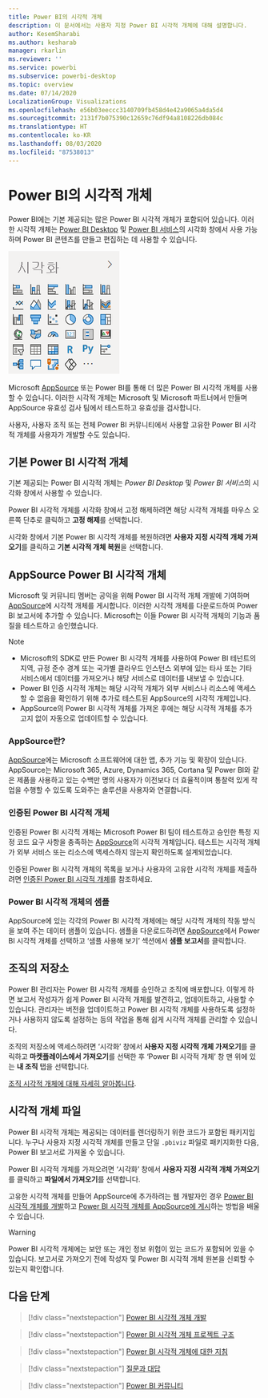 ```yaml
---
title: Power BI의 시각적 개체
description: 이 문서에서는 사용자 지정 Power BI 시각적 개체에 대해 설명합니다.
author: KesemSharabi
ms.author: kesharab
manager: rkarlin
ms.reviewer: ''
ms.service: powerbi
ms.subservice: powerbi-desktop
ms.topic: overview
ms.date: 07/14/2020
LocalizationGroup: Visualizations
ms.openlocfilehash: e56b03eeccc3140709fb458d4e42a9065a4da5d4
ms.sourcegitcommit: 2131f7b075390c12659c76df94a8108226db084c
ms.translationtype: HT
ms.contentlocale: ko-KR
ms.lasthandoff: 08/03/2020
ms.locfileid: "87538013"
---
```

# <a name="visuals-in-power-bi"></a>Power BI의 시각적 개체

Power BI에는 기본 제공되는 많은 Power BI 시각적 개체가 포함되어 있습니다. 이러한 시각적 개체는 [Power BI Desktop](https://powerbi.microsoft.com/desktop/) 및 [Power BI 서비스](https://app.powerbi.com)의 시각화 창에서 사용 가능하며 Power BI 콘텐츠를 만들고 편집하는 데 사용할 수 있습니다.

![Power BI Desktop 및 Power BI 서비스의 Power BI 시각화 창 스크린샷.](media/power-bi-custom-visuals/power-bi-visualizations.png)

Microsoft [AppSource](https://nam06.safelinks.protection.outlook.com/?url=https%3A%2F%2Fappsource.microsoft.com%2Fen-us%2Fmarketplace%2Fapps%3Fpage%3D1%26product%3Dpower-bi-visuals&data=02%7C01%7CKesem.Sharabi%40microsoft.com%7C6d9286afacb3468d4cde08d740b76694%7C72f988bf86f141af91ab2d7cd011db47%7C1%7C0%7C637049028749147718&sdata=igWm0e1vXdgGcbyvngQBrHQVAkahPnxPC1ZhUPntGI8%3D&reserved=0) 또는 Power BI를 통해 더 많은 Power BI 시각적 개체를 사용할 수 있습니다. 이러한 시각적 개체는 Microsoft 및 Microsoft 파트너에서 만들며 AppSource 유효성 검사 팀에서 테스트하고 유효성을 검사합니다.

사용자, 사용자 조직 또는 전체 Power BI 커뮤니티에서 사용할 고유한 Power BI 시각적 개체를 사용자가 개발할 수도 있습니다.

## <a name="default-power-bi-visuals"></a>기본 Power BI 시각적 개체

기본 제공되는 Power BI 시각적 개체는 *Power BI Desktop* 및 *Power BI 서비스*의 시각화 창에서 사용할 수 있습니다.

Power BI 시각적 개체를 시각화 창에서 고정 해제하려면 해당 시각적 개체를 마우스 오른쪽 단추로 클릭하고 **고정 해제**를 선택합니다.

시각화 창에서 기본 Power BI 시각적 개체를 복원하려면 **사용자 지정 시각적 개체 가져오기**를 클릭하고 **기본 시각적 개체 복원**을 선택합니다. 

## <a name="appsource-power-bi-visuals"></a>AppSource Power BI 시각적 개체

Microsoft 및 커뮤니티 멤버는 공익을 위해 Power BI 시각적 개체 개발에 기여하며 [AppSource](https://appsource.microsoft.com/marketplace/apps?product=power-bi-visuals)에 시각적 개체를 게시합니다. 이러한 시각적 개체를 다운로드하여 Power BI 보고서에 추가할 수 있습니다. Microsoft는 이들 Power BI 시각적 개체의 기능과 품질을 테스트하고 승인했습니다.

>[!NOTE]
>* Microsoft의 SDK로 만든 Power BI 시각적 개체를 사용하여 Power BI 테넌트의 지역, 규정 준수 경계 또는 국가별 클라우드 인스턴스 외부에 있는 타사 또는 기타 서비스에서 데이터를 가져오거나 해당 서비스로 데이터를 내보낼 수 있습니다.
>* Power BI 인증 시각적 개체는 해당 시각적 개체가 외부 서비스나 리소스에 액세스할 수 없음을 확인하기 위해 추가로 테스트된 AppSource의 시각적 개체입니다.
>* AppSource의 Power BI 시각적 개체를 가져온 후에는 해당 시각적 개체를 추가 고지 없이 자동으로 업데이트할 수 있습니다.

### <a name="what-is-appsource"></a>AppSource란?

[AppSource](https://appsource.microsoft.com/marketplace/apps?product=power-bi-visuals)에는 Microsoft 소프트웨어에 대한 앱, 추가 기능 및 확장이 있습니다. AppSource는 Microsoft 365, Azure, Dynamics 365, Cortana 및 Power BI와 같은 제품을 사용하고 있는 수백만 명의 사용자가 이전보다 더 효율적이며 통찰력 있게 작업을 수행할 수 있도록 도와주는 솔루션을 사용자와 연결합니다.

### <a name="certified-power-bi-visuals"></a>인증된 Power BI 시각적 개체

인증된 Power BI 시각적 개체는 Microsoft Power BI 팀이 테스트하고 승인한 특정 지정 코드 요구 사항을 충족하는 [AppSource](https://nam06.safelinks.protection.outlook.com/?url=https%3A%2F%2Fappsource.microsoft.com%2Fen-us%2Fmarketplace%2Fapps%3Fpage%3D1%26product%3Dpower-bi-visuals&data=02%7C01%7CKesem.Sharabi%40microsoft.com%7C6d9286afacb3468d4cde08d740b76694%7C72f988bf86f141af91ab2d7cd011db47%7C1%7C0%7C637049028749147718&sdata=igWm0e1vXdgGcbyvngQBrHQVAkahPnxPC1ZhUPntGI8%3D&reserved=0)의 시각적 개체입니다. 테스트는 시각적 개체가 외부 서비스 또는 리소스에 액세스하지 않는지 확인하도록 설계되었습니다.

인증된 Power BI 시각적 개체의 목록을 보거나 사용자의 고유한 시각적 개체를 제출하려면 [인증된 Power BI 시각적 개체](power-bi-custom-visuals-certified.md)를 참조하세요.

### <a name="samples-for-power-bi-visuals"></a>Power BI 시각적 개체의 샘플

AppSource에 있는 각각의 Power BI 시각적 개체에는 해당 시각적 개체의 작동 방식을 보여 주는 데이터 샘플이 있습니다. 샘플을 다운로드하려면 [AppSource](https://nam06.safelinks.protection.outlook.com/?url=https%3A%2F%2Fappsource.microsoft.com%2Fen-us%2Fmarketplace%2Fapps%3Fpage%3D1%26product%3Dpower-bi-visuals&data=02%7C01%7CKesem.Sharabi%40microsoft.com%7C6d9286afacb3468d4cde08d740b76694%7C72f988bf86f141af91ab2d7cd011db47%7C1%7C0%7C637049028749147718&sdata=igWm0e1vXdgGcbyvngQBrHQVAkahPnxPC1ZhUPntGI8%3D&reserved=0)에서 Power BI 시각적 개체를 선택하고 ‘샘플 사용해 보기’ 섹션에서 **샘플 보고서**를 클릭합니다.

## <a name="organizational-store"></a>조직의 저장소

Power BI 관리자는 Power BI 시각적 개체를 승인하고 조직에 배포합니다. 이렇게 하면 보고서 작성자가 쉽게 Power BI 시각적 개체를 발견하고, 업데이트하고, 사용할 수 있습니다. 관리자는 버전을 업데이트하고 Power BI 시각적 개체를 사용하도록 설정하거나 사용하지 않도록 설정하는 등의 작업을 통해 쉽게 시각적 개체를 관리할 수 있습니다.

조직의 저장소에 액세스하려면 ‘시각화’ 창에서 **사용자 지정 시각적 개체 가져오기**를 클릭하고 **마켓플레이스에서 가져오기**를 선택한 후 ‘Power BI 시각적 개체’ 창 맨 위에 있는 **내 조직** 탭을 선택합니다. 

[조직 시각적 개체에 대해 자세히 알아봅니다](power-bi-custom-visuals-organization.md).

## <a name="visual-files"></a>시각적 개체 파일

Power BI 시각적 개체는 제공되는 데이터를 렌더링하기 위한 코드가 포함된 패키지입니다. 누구나 사용자 지정 시각적 개체를 만들고 단일 `.pbiviz` 파일로 패키지화한 다음, Power BI 보고서로 가져올 수 있습니다.

Power BI 시각적 개체를 가져오려면 ‘시각화’ 창에서 **사용자 지정 시각적 개체 가져오기**를 클릭하고 **파일에서 가져오기**를 선택합니다.

고유한 시각적 개체를 만들어 AppSource에 추가하려는 웹 개발자인 경우 [Power BI 시각적 개체를 개발](custom-visual-develop-tutorial.md)하고 [Power BI 시각적 개체를 AppSource에 게시](office-store.md)하는 방법을 배울 수 있습니다.

> [!WARNING]
> Power BI 시각적 개체에는 보안 또는 개인 정보 위험이 있는 코드가 포함되어 있을 수 있습니다. 보고서로 가져오기 전에 작성자 및 Power BI 시각적 개체 원본을 신뢰할 수 있는지 확인합니다.

## <a name="next-steps"></a>다음 단계

>[!div class="nextstepaction"]
>[Power BI 시각적 개체 개발](custom-visual-develop-tutorial.md)

>[!div class="nextstepaction"]
>[Power BI 시각적 개체 프로젝트 구조](visual-project-structure.md)

>[!div class="nextstepaction"]
>[Power BI 시각적 개체에 대한 지침](guidelines-powerbi-visuals.md)

>[!div class="nextstepaction"]
>[질문과 대답](power-bi-custom-visuals-faq.md)

>[!div class="nextstepaction"]
>[Power BI 커뮤니티](https://community.powerbi.com/)